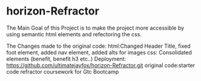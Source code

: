 # horizon-Refractor

The Main Goal of this Project is to make the project more accessible by using 
semantic html elements and refectoring the css.

The Changes made to the original code:
html:Changed Header Title, fixed foot element, added nav element, added alts for images
css: Consolidated elements (benefit, benefit h3 etc..)
Deployment: https://github.com/ultimatejayfox/horizon-Refractor.git
original code:starter code refractor coursework for Gtc Bootcamp